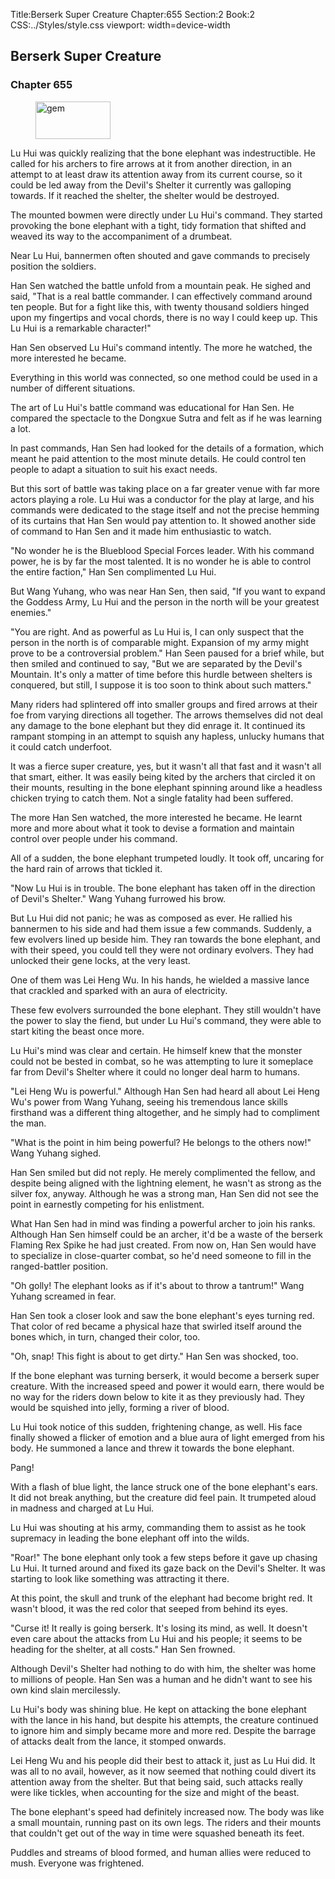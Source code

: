 Title:Berserk Super Creature 
Chapter:655 
Section:2 
Book:2 
CSS:../Styles/style.css 
viewport: width=device-width
  
## Berserk Super Creature
### Chapter 655 
<figure>
	<img src="../Images/gem.gif" alt="gem" id="gem" width="120" height="60" />
</figure>
  

  
  Lu Hui was quickly realizing that the bone elephant was indestructible. He called for his archers to fire arrows at it from another direction, in an attempt to at least draw its attention away from its current course, so it could be led away from the Devil's Shelter it currently was galloping towards. If it reached the shelter, the shelter would be destroyed.

The mounted bowmen were directly under Lu Hui's command. They started provoking the bone elephant with a tight, tidy formation that shifted and weaved its way to the accompaniment of a drumbeat.

Near Lu Hui, bannermen often shouted and gave commands to precisely position the soldiers.

Han Sen watched the battle unfold from a mountain peak. He sighed and said, "That is a real battle commander. I can effectively command around ten people. But for a fight like this, with twenty thousand soldiers hinged upon my fingertips and vocal chords, there is no way I could keep up. This Lu Hui is a remarkable character!"

Han Sen observed Lu Hui's command intently. The more he watched, the more interested he became.

Everything in this world was connected, so one method could be used in a number of different situations.

The art of Lu Hui's battle command was educational for Han Sen. He compared the spectacle to the Dongxue Sutra and felt as if he was learning a lot.

In past commands, Han Sen had looked for the details of a formation, which meant he paid attention to the most minute details. He could control ten people to adapt a situation to suit his exact needs.

But this sort of battle was taking place on a far greater venue with far more actors playing a role. Lu Hui was a conductor for the play at large, and his commands were dedicated to the stage itself and not the precise hemming of its curtains that Han Sen would pay attention to. It showed another side of command to Han Sen and it made him enthusiastic to watch.

"No wonder he is the Blueblood Special Forces leader. With his command power, he is by far the most talented. It is no wonder he is able to control the entire faction," Han Sen complimented Lu Hui.

But Wang Yuhang, who was near Han Sen, then said, "If you want to expand the Goddess Army, Lu Hui and the person in the north will be your greatest enemies."

"You are right. And as powerful as Lu Hui is, I can only suspect that the person in the north is of comparable might. Expansion of my army might prove to be a controversial problem." Han Seen paused for a brief while, but then smiled and continued to say, "But we are separated by the Devil's Mountain. It's only a matter of time before this hurdle between shelters is conquered, but still, I suppose it is too soon to think about such matters."

Many riders had splintered off into smaller groups and fired arrows at their foe from varying directions all together. The arrows themselves did not deal any damage to the bone elephant but they did enrage it. It continued its rampant stomping in an attempt to squish any hapless, unlucky humans that it could catch underfoot.

It was a fierce super creature, yes, but it wasn't all that fast and it wasn't all that smart, either. It was easily being kited by the archers that circled it on their mounts, resulting in the bone elephant spinning around like a headless chicken trying to catch them. Not a single fatality had been suffered.

The more Han Sen watched, the more interested he became. He learnt more and more about what it took to devise a formation and maintain control over people under his command.

All of a sudden, the bone elephant trumpeted loudly. It took off, uncaring for the hard rain of arrows that tickled it.

"Now Lu Hui is in trouble. The bone elephant has taken off in the direction of Devil's Shelter." Wang Yuhang furrowed his brow.

But Lu Hui did not panic; he was as composed as ever. He rallied his bannermen to his side and had them issue a few commands. Suddenly, a few evolvers lined up beside him. They ran towards the bone elephant, and with their speed, you could tell they were not ordinary evolvers. They had unlocked their gene locks, at the very least.

One of them was Lei Heng Wu. In his hands, he wielded a massive lance that crackled and sparked with an aura of electricity.

These few evolvers surrounded the bone elephant. They still wouldn't have the power to slay the fiend, but under Lu Hui's command, they were able to start kiting the beast once more.

Lu Hui's mind was clear and certain. He himself knew that the monster could not be bested in combat, so he was attempting to lure it someplace far from Devil's Shelter where it could no longer deal harm to humans.

"Lei Heng Wu is powerful." Although Han Sen had heard all about Lei Heng Wu's power from Wang Yuhang, seeing his tremendous lance skills firsthand was a different thing altogether, and he simply had to compliment the man.

"What is the point in him being powerful? He belongs to the others now!" Wang Yuhang sighed.

Han Sen smiled but did not reply. He merely complimented the fellow, and despite being aligned with the lightning element, he wasn't as strong as the silver fox, anyway. Although he was a strong man, Han Sen did not see the point in earnestly competing for his enlistment.

What Han Sen had in mind was finding a powerful archer to join his ranks. Although Han Sen himself could be an archer, it'd be a waste of the berserk Flaming Rex Spike he had just created. From now on, Han Sen would have to specialize in close-quarter combat, so he'd need someone to fill in the ranged-battler position.

"Oh golly! The elephant looks as if it's about to throw a tantrum!" Wang Yuhang screamed in fear.

Han Sen took a closer look and saw the bone elephant's eyes turning red. That color of red became a physical haze that swirled itself around the bones which, in turn, changed their color, too.

"Oh, snap! This fight is about to get dirty." Han Sen was shocked, too.

If the bone elephant was turning berserk, it would become a berserk super creature. With the increased speed and power it would earn, there would be no way for the riders down below to kite it as they previously had. They would be squished into jelly, forming a river of blood.

Lu Hui took notice of this sudden, frightening change, as well. His face finally showed a flicker of emotion and a blue aura of light emerged from his body. He summoned a lance and threw it towards the bone elephant.

Pang!

With a flash of blue light, the lance struck one of the bone elephant's ears. It did not break anything, but the creature did feel pain. It trumpeted aloud in madness and charged at Lu Hui.

Lu Hui was shouting at his army, commanding them to assist as he took supremacy in leading the bone elephant off into the wilds.

"Roar!" The bone elephant only took a few steps before it gave up chasing Lu Hui. It turned around and fixed its gaze back on the Devil's Shelter. It was starting to look like something was attracting it there.

At this point, the skull and trunk of the elephant had become bright red. It wasn't blood, it was the red color that seeped from behind its eyes.

"Curse it! It really is going berserk. It's losing its mind, as well. It doesn't even care about the attacks from Lu Hui and his people; it seems to be heading for the shelter, at all costs." Han Sen frowned.

Although Devil's Shelter had nothing to do with him, the shelter was home to millions of people. Han Sen was a human and he didn't want to see his own kind slain mercilessly.

Lu Hui's body was shining blue. He kept on attacking the bone elephant with the lance in his hand, but despite his attempts, the creature continued to ignore him and simply became more and more red. Despite the barrage of attacks dealt from the lance, it stomped onwards.

Lei Heng Wu and his people did their best to attack it, just as Lu Hui did. It was all to no avail, however, as it now seemed that nothing could divert its attention away from the shelter. But that being said, such attacks really were like tickles, when accounting for the size and might of the beast.

The bone elephant's speed had definitely increased now. The body was like a small mountain, running past on its own legs. The riders and their mounts that couldn't get out of the way in time were squashed beneath its feet.

Puddles and streams of blood formed, and human allies were reduced to mush. Everyone was frightened.
